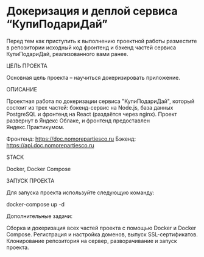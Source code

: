 # Докеризация и деплой сервиса “КупиПодариДай”

Перед тем как приступить к выполнению проектной работы разместите в репозитории исходный код фронтенд и бэкенд частей сервиса КупиПодариДай, реализованного вами ранее. 

ЦЕЛЬ ПРОЕКТА

Основная цель проекта – научиться докеризировать приложение.

ОПИСАНИЕ

Проектная работа по докеризации сервиса "КупиПодариДай", который состоит из трех частей: бэкенд-сервис на Node.js, база данных PostgreSQL и фронтенд на React (раздаётся через nginx). Проект развернут в Яндекс Облаке, и фронтенд предоставлен Яндекс.Практикумом.

Фронтенд: https://doc.nomorepartiesco.ru
Бэкенд: https://api.doc.nomorepartiesco.ru

STACK

Docker, Docker Compose

ЗАПУСК ПРОЕКТА

Для запуска проекта используйте следующую команду:

docker-compose up -d

Дополнительные задачи:

Сборка и докеризация всех частей проекта с помощью Docker и Docker Compose.
Регистрация и настройка доменов, выпуск SSL-сертификатов.
Клонирование репозитория на сервер, разворачивание и запуск проекта.